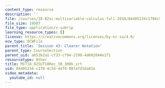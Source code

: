 ```yaml
---
content_type: resource
description: ''
file: /courses/18-02sc-multivariable-calculus-fall-2010/04405234c1704c5d447408fafd3da01e_MIT18_02SCF10Rec_30_300k.srt
file_size: 19507
file_type: application/x-subrip
learning_resource_types: []
license: https://creativecommons.org/licenses/by-nc-sa/4.0/
ocw_type: OCWFile
parent_title: 'Session 43: Clearer Notation'
parent_type: CourseSection
parent_uid: a853b2a1-cf33-cf94-2198-4d602044e1f1
resourcetype: Other
title: MIT18_02SCF10Rec_30_300k.srt
uid: 04405234-c170-4c5d-4474-08fafd3da01e
video_metadata:
  youtube_id: null
---
```

